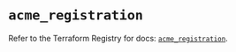 # `acme_registration`

Refer to the Terraform Registry for docs: [`acme_registration`](https://registry.terraform.io/providers/vancluever/acme/2.30.0/docs/resources/registration).
